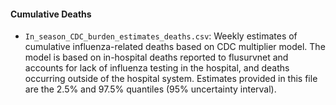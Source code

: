 #### Cumulative Deaths

* `In_season_CDC_burden_estimates_deaths.csv`: Weekly estimates of cumulative influenza-related deaths based on CDC multiplier model. The model is based on in-hospital deaths reported to flusurvnet and accounts for lack of influenza testing in the hospital, and deaths occurring outside of the hospital system. Estimates provided in this file are the 2.5% and 97.5% quantiles (95% uncertainty interval). 
